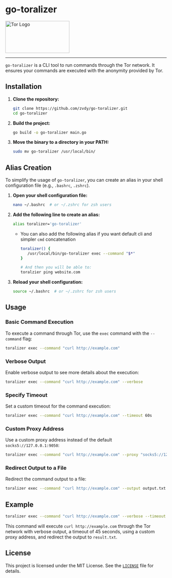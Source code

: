 # go-toralizer

<img src="https://upload.wikimedia.org/wikipedia/commons/thumb/1/15/Tor-logo-2011-flat.svg/1200px-Tor-logo-2011-flat.svg.png" alt="Tor Logo" width="200" height="100"/>

---

`go-toralizer` is a CLI tool to run commands through the Tor network. It ensures your commands are executed with the anonymity provided by Tor.

## Installation

1. **Clone the repository:**
    ```sh
    git clone https://github.com/zvdy/go-toralizer.git
    cd go-toralizer
    ```

2. **Build the project:**
    ```sh
    go build -o go-toralizer main.go
    ```

3. **Move the binary to a directory in your PATH:**
    ```sh
    sudo mv go-toralizer /usr/local/bin/
    ```

## Alias Creation

To simplify the usage of `go-toralizer`, you can create an alias in your shell configuration file (e.g., `.bashrc`, `.zshrc`).

1. **Open your shell configuration file:**
    ```sh
    nano ~/.bashrc  # or ~/.zshrc for zsh users
    ```

2. **Add the following line to create an alias:**
    ```sh
    alias toralizer='go-toralizer'
    ```
      
      - You can also add the following alias if you want default cli and simpler `cmd` concatenation 
         ```sh
         toralizer() {
            /usr/local/bin/go-toralizer exec --command "$*"
         }

         # And then you will be able to:
         toralzier ping website.com
         ```

3. **Reload your shell configuration:**
    ```sh
    source ~/.bashrc  # or ~/.zshrc for zsh users
    ```

## Usage

### Basic Command Execution

To execute a command through Tor, use the `exec` command with the `--command` flag:

```sh
toralizer exec --command "curl http://example.com"
```

### Verbose Output

Enable verbose output to see more details about the execution:

```sh
toralizer exec --command "curl http://example.com" --verbose
```

### Specify Timeout

Set a custom timeout for the command execution:

```sh
toralizer exec --command "curl http://example.com" --timeout 60s
```

### Custom Proxy Address

Use a custom proxy address instead of the default `socks5://127.0.0.1:9050`:

```sh
toralizer exec --command "curl http://example.com" --proxy "socks5://127.0.0.1:9150"
```

### Redirect Output to a File

Redirect the command output to a file:

```sh
toralizer exec --command "curl http://example.com" --output output.txt
```

## Example

```sh
toralizer exec --command "curl http://example.com" --verbose --timeout 45s --proxy "socks5://127.0.0.1:9150" --output result.txt
```

This command will execute `curl http://example.com` through the Tor network with verbose output, a timeout of 45 seconds, using a custom proxy address, and redirect the output to `result.txt`.

## License

This project is licensed under the MIT License. See the [`LICENSE`](LICENSE) file for details.